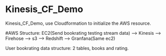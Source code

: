 # Kinesis_CF_Demo
Kinesis_CF_Demo, use Cloudformation to initialize the AWS resource.

#AWS Structure:
EC2(Send bookrating testing stream data) --> Kinesis --> Firehose --> s3 --> Redshift --> Granfana(Same ec2)

User bookrating data structure: 2 tables, books and rating.



